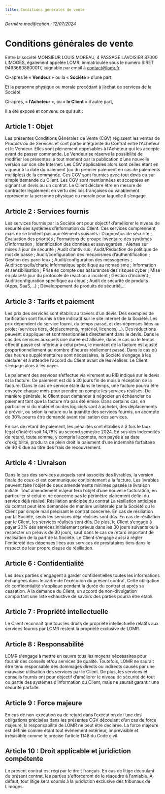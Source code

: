 ```yaml
---
title: Conditions générales de vente
---
```


_Dernière modification : 12/07/2024_

# Conditions générales de vente

Entre la société MONSIEUR LOUIS MOREAU, 4 PASSAGE LAVOISIER 87000 LIMOGES, également appelée LOMR, immatriculée sous le numéro SIRET 94936808800017, joignable par email à contact@lomr.fr

Ci-après le « **Vendeur** » ou la « **Société** » d’une part,

Et la personne physique ou morale procédant à l’achat de services de la Société,

Ci-après, « **l’Acheteur** », ou « **le Client** » d’autre part,

Il a été exposé et convenu ce qui suit :


## Article 1 : Objet
Les présentes Conditions Générales de Vente (CGV) régissent les ventes de Produits ou de Services et sont partie intégrante du Contrat entre l’Acheteur et le Vendeur. Elles sont pleinement opposables à l’Acheteur qui les accepte avant de passer commande. Le Vendeur se réserve la possibilité de modifier les présentes, à tout moment par la publication d’une nouvelle version sur son site Internet. Les CGV applicables alors sont celles étant en vigueur à la date du paiement (ou du premier paiement en cas de paiements multiples) de la commande. Ces CGV sont fournies avec tout devis ou sur simple demande du Client. Les CGV sont mentionnées et acceptées en signant un devis ou un contrat. Le Client déclare être en mesure de contracter légalement en vertu des lois françaises ou valablement représenter la personne physique ou morale pour laquelle il s’engage.


## Article 2 : Services fournis


Les services fournis par la Société ont pour objectif d’améliorer le niveau de sécurité des systèmes d’information du Client. Ces services comprennent, mais ne se limitent pas aux éléments suivants : Diagnostics de sécurité ; Évaluation des priorités ; Formations de groupe Inventaire des systèmes d’information ; Identification des données et sauvegardes ; Alertes sur mises à jour de sécurité ; Audit d’antivirus ; Audit/Rédaction de politique de mot de passe ; Audit/configuration des mécanismes d’authentification ; Gestion des pare-feux ; Audit/configuration des messageries ; Audit/conseils/charte informatique spécifique au nomadisme ; Information et sensibilisation ; Prise en compte des assurances des risques cyber ; Mise en place/à jour du protocole de réaction à incident ; Gestion d’incident ; Audit/configuration spécifique au cloud ; Audit de sécurité de produits (Apps, SaaS,…) ; Développement de produits de sécurité,...


## Article 3 : Tarifs et paiement


Les prix des services sont établis au travers d’un devis. Des exemples de tarification sont fournis à titre indicatif sur le site internet de la Société. Les prix dépendent du service fourni, du temps passé, et des dépenses liées au projet (services tiers, déplacements, matériel, licences,...). Des réductions peuvent s’appliquer et sont mentionnées directement dans le devis. Dans le cas des services auxquels une durée est allouée, dans le cas où le temps effectif passé est inférieur à celui prévu, le montant de la facture est ajusté proportionnellement au nombre d'heures réellement passé. Dans le cas où des heures supplémentaires sont nécessaires, la Société s’engage à les déclarer et à attendre l’accord du Client avant de les réaliser. Le Client s’engage alors à les payer.

Le paiement des services s’effectue via virement au RIB indiqué sur le devis et la facture. Ce paiement est dû à 30 jours fin de mois à réception de la facture. Dans le cas de service étalé dans le temps, une facture pourra être envoyée chaque mois pour prendre en compte les services réalisés. De manière générale, le Client peut demander à négocier un échéancier de paiement tant que la facture n’a pas été émise. Dans certains cas, en particulier si du matériel ou des logiciels sont à acheter, des déplacements à prévoir, ou selon la nature ou la quantité des services fournis, un acompte de 30% pourra être demandé avant réalisation des services.

En cas de retard de paiement, les pénalités sont établies à 3 fois le taux légal d'intérêt soit 14,76% au second semestre 2024. En sus des indemnités de retard, toute somme, y compris l’acompte, non payée à sa date d'exigibilité, produira de plein droit le paiement d’une indemnité forfaitaire de 40 € due au titre des frais de recouvrement.


## Article 4 : Livraison
Dans le cas des services auxquels sont associés des livrables, la version finale de ceux-ci est communiquée conjointement à la facture. Les livrables peuvent faire l’objet de deux amendements minimes passée la livraison initiale. Tout amendement majeur fera l’objet d’une nouvelle facturation, en particulier si celui-ci ne concerne pas le périmètre clairement défini du service déjà réalisé.
Résiliation anticipée du contrat
La résiliation anticipée du contrat peut être demandée de manière unilatérale par la Société ou le Client par simple mail précisant le contrat concerné.
En cas de résiliation par la Société, seuls les services déjà réalisés sont dûs.
En cas de résiliation par le Client, les services réalisés sont dûs. De plus, le Client s’engage à payer 20% des services initialement prévus dans les 30 jours suivants ou à respecter un préavis de 30 jours, sauf dans le cas de retard important de réalisation de la part de la Société. Le Client s’engage aussi à régler l'entièreté des dépenses liées aux services de prestataires tiers dans le respect de leur propre clause de résiliation.


## Article 6 : Confidentialité
Les deux parties s'engagent à garder confidentielles toutes les informations échangées dans le cadre de l'exécution du présent contrat. Cette obligation de confidentialité s'applique pendant la durée du contrat et après sa cessation. A la demande du Client, un accord de non-divulgation comportant une liste exhaustive de savoirs des parties pourra être établi.


## Article 7 : Propriété intellectuelle

Le Client reconnaît que tous les droits de propriété intellectuelle relatifs aux services fournis par LOMR restent la propriété exclusive de LOMR.


## Article 8 : Responsabilité

LOMR s'engage à mettre en œuvre tous les moyens nécessaires pour fournir des conseils et/ou services de qualité. Toutefois, LOMR ne saurait être tenu responsable des dommages directs ou indirects causés par une mauvaise utilisation des services par le Client. De plus, les services et conseils fournis ont pour objectif d’améliorer le niveau de sécurité de tout ou partie des systèmes d’information du Client, mais ne saurait garantir une sécurité parfaite.


## Article 9 : Force majeure

En cas de non-exécution ou de retard dans l’exécution de l’une des obligations précisées dans les présentes CGV découlant d’un cas de force majeure, la responsabilité de LOMR ne peut être déclarée. La force majeure est définie comme étant tout événement extérieur, imprévisible et irrésistible comme le précise l’article 1148 du Code civil.


## Article 10 : Droit applicable et juridiction compétente

Le présent contrat est régi par le droit français. En cas de litige découlant du présent contrat, les parties s'efforceront de le résoudre à l'amiable. À défaut, tout litige sera soumis à la juridiction exclusive des tribunaux de Limoges.
